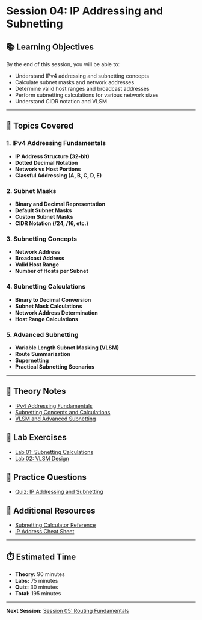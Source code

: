 # Session 04: IP Addressing and Subnetting

## 📚 Learning Objectives
By the end of this session, you will be able to:
- Understand IPv4 addressing and subnetting concepts
- Calculate subnet masks and network addresses
- Determine valid host ranges and broadcast addresses
- Perform subnetting calculations for various network sizes
- Understand CIDR notation and VLSM

---

## 🎯 Topics Covered

### 1. IPv4 Addressing Fundamentals
- **IP Address Structure (32-bit)**
- **Dotted Decimal Notation**
- **Network vs Host Portions**
- **Classful Addressing (A, B, C, D, E)**

### 2. Subnet Masks
- **Binary and Decimal Representation**
- **Default Subnet Masks**
- **Custom Subnet Masks**
- **CIDR Notation (/24, /16, etc.)**

### 3. Subnetting Concepts
- **Network Address**
- **Broadcast Address**
- **Valid Host Range**
- **Number of Hosts per Subnet**

### 4. Subnetting Calculations
- **Binary to Decimal Conversion**
- **Subnet Mask Calculations**
- **Network Address Determination**
- **Host Range Calculations**

### 5. Advanced Subnetting
- **Variable Length Subnet Masking (VLSM)**
- **Route Summarization**
- **Supernetting**
- **Practical Subnetting Scenarios**

---

## 📖 Theory Notes
- [IPv4 Addressing Fundamentals](./theory/ipv4-fundamentals.md)
- [Subnetting Concepts and Calculations](./theory/subnetting-concepts.md)
- [VLSM and Advanced Subnetting](./theory/vlsm-advanced-subnetting.md)

## 🧪 Lab Exercises
- [Lab 01: Subnetting Calculations](./labs/lab01-subnetting-calc.md)
- [Lab 02: VLSM Design](./labs/lab02-vlsm-design.md)

## 📝 Practice Questions
- [Quiz: IP Addressing and Subnetting](./quiz/ip-addressing-quiz.md)

## 🔗 Additional Resources
- [Subnetting Calculator Reference](./resources/subnetting-calculator.md)
- [IP Address Cheat Sheet](./resources/ip-cheat-sheet.md)

---

## ⏱️ Estimated Time
- **Theory:** 90 minutes
- **Labs:** 75 minutes
- **Quiz:** 30 minutes
- **Total:** 195 minutes

---

**Next Session:** [Session 05: Routing Fundamentals](../05-routing-basics/) 